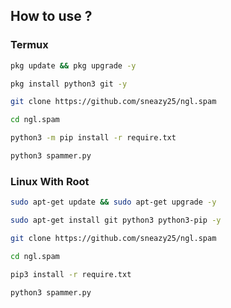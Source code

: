 ## How to use ?


### Termux
```sh
pkg update && pkg upgrade -y
```
```sh
pkg install python3 git -y
```
```sh
git clone https://github.com/sneazy25/ngl.spam
```
```sh
cd ngl.spam
```
```sh
python3 -m pip install -r require.txt
```
```sh
python3 spammer.py
```

### Linux With Root
```sh
sudo apt-get update && sudo apt-get upgrade -y
```
```sh
sudo apt-get install git python3 python3-pip -y
```
```sh
git clone https://github.com/sneazy25/ngl.spam
```
```sh
cd ngl.spam
```
```sh
pip3 install -r require.txt
```
```sh
python3 spammer.py
```
